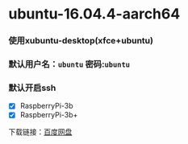 # ubuntu-16.04.4-aarch64
### 使用xubuntu-desktop(xfce+ubuntu)
### 默认用户名：`ubuntu`    密码:`ubuntu`
### 默认开启ssh

-[X] RaspberryPi-3b
-[X] RaspberryPi-3b+

下载链接：[百度网盘](https://pan.baidu.com/s/1v98dgUJ3XnPHzSvrAXalQw)
